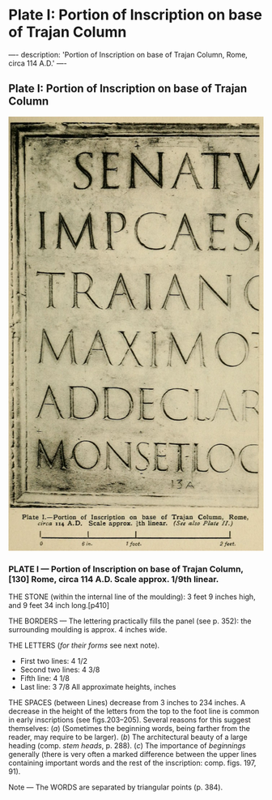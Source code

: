 # Plate I: Portion of Inscription on base of Trajan Column

—- description: 'Portion of Inscription on base of Trajan Column, Rome, circa 114 A.D.' —-

## Plate I: Portion of Inscription on base of Trajan Column

![PLATE I.&#x2014;Portion of Inscription on base of Trajan Column,130 Rome, circa 114 A.D. Scale approx. 1/9 th linear.](../.gitbook/assets/i433e.jpg)

### PLATE I — Portion of Inscription on base of Trajan Column,\[130\] Rome, circa 114 A.D. Scale approx. 1/9th linear.  <a id="plate01-note"></a>

THE STONE \(within the internal line of the moulding\): 3 feet 9 inches high, and 9 feet 34 inch long.\[p410\]

THE BORDERS — The lettering practically fills the panel \(see p. 352\): the surrounding moulding is approx. 4 inches wide.

THE LETTERS \(_for their forms_ see next note\).

* First two lines: 4 1/2
* Second two lines: 4 3/8
* Fifth line: 4 1/8
* Last line: 3 7/8 All approximate heights, inches

THE SPACES \(between Lines\) decrease from 3 inches to 234 inches. A decrease in the height of the letters from the top to the foot line is common in early inscriptions \(see figs.203–205\). Several reasons for this suggest themselves: \(_a_\) \(Sometimes the beginning words, being farther from the reader, may require to be larger\). \(_b_\) The architectural beauty of a large heading \(comp. _stem heads_, p. 288\). \(_c_\) The importance of _beginnings_ generally \(there is very often a marked difference between the upper lines containing important words and the rest of the inscription: comp. figs. 197, 91\).

Note — The WORDS are separated by triangular points \(p. 384\).

